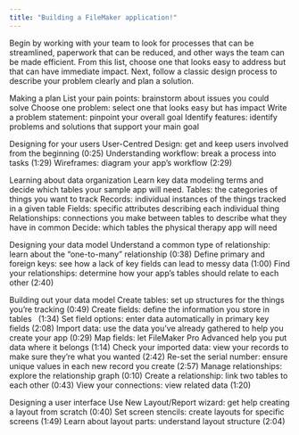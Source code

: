 ```yaml
---
title: "Building a FileMaker application!"
---
```


Begin by working with your team to look for processes that can be streamlined, paperwork that can be reduced, and other ways the team can be made efficient. From this list, choose one that looks easy to address but that can have immediate impact.
Next, follow a classic design process to describe your problem clearly and plan a solution. 

Making a plan
List your pain points: brainstorm about issues you could solve
Choose one problem: select one that looks easy but has impact
Write a problem statement: pinpoint your overall goal
Identify features: identify problems and solutions that support your main goal

Designing for your users
User-Centred Design: get and keep users involved from the beginning (0:25)
Understanding workflow: break a process into tasks (1:29)
Wireframes: diagram your app’s workflow (2:29)

Learning about data organization
Learn key data modeling terms and decide which tables your sample app will need.
Tables: the categories of things you want to track
Records: individual instances of the things tracked in a given table
Fields: specific attributes describing each individual thing
Relationships: connections you make between tables to describe what they have in common
Decide: which tables the physical therapy app will need

Designing your data model
Understand a common type of relationship: learn about the “one-to-many” relationship (0:38)
Define primary and foreign keys: see how a lack of key fields can lead to messy data (1:00)
Find your relationships: determine how your app’s tables should relate to each other (2:40)

Building out your data model
Create tables: set up structures for the things you’re tracking (0:49)
Create fields: define the information you store in tables   (1:34)
Set field options: enter data automatically in primary key fields (2:08)
Import data: use the data you’ve already gathered to help you create your app (0:29)
Map fields: let FileMaker Pro Advanced help you put data where it belongs (1:14)
Check your imported data: view your records to make sure they’re what you wanted (2:42)
Re-set the serial number: ensure unique values in each new record you create (2:57)
Manage relationships: explore the relationship graph (0:10)
Create a relationship: link two tables to each other (0:43)
View your connections: view related data (1:20)

Designing a user interface
Use New Layout/Report wizard: get help creating a layout from scratch (0:40)
Set screen stencils: create layouts for specific screens (1:49)
Learn about layout parts: understand layout structure (2:04)
